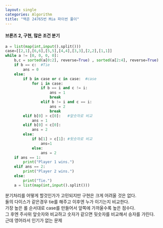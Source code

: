 ```yaml
---
layout: single
categories: Algorithm
title: "백준 24765번 Mia 파이썬 풀이"
---
```

#### 브론즈 2, 구현, 많은 조건 분기

```py
a = list(map(int,input().split()))
case=[[2,1],[6,6],[5,5],[4,4],[3,3],[2,2],[1,1]]
while a != [0, 0, 0, 0]:
    b,c = sorted(a[0:2], reverse=True) , sorted(a[2:4], reverse=True)
    if b == c:  #Tie
        ans = 0
    else:
        if b in case or c in case:  #case
            for i in case:
                if b == i and c != i:
                    ans = 1
                    break
                elif b != i and c == i:
                    ans = 2
                    break
        elif b[0] > c[0]:   #앞숫자로 비교
            ans = 1
        elif b[0] < c[0]:
            ans = 2
        else:
            if b[1] > c[1]: #뒷숫자로 비교
                ans=1
            else:
                ans = 2
    if ans == 1:
        print("Player 1 wins.")
    elif ans == 2:
        print("Player 2 wins.")
    else:
        print("Tie.")
    a = list(map(int,input().split()))
```
분기처리를 어떻게 할것인가가 고민되지만 구현은 크게 어려울 것은 없다.<br>
둘의 다이스가 같은경우 tie를 해주고 이후엔 누가 이기는지 비교한다.<br>
가장 높은 롤 순서대로 case를 만들어서 앞쪽에 가까울수록 높은 점수다.<br>
그 후엔 주사위 앞숫자와 비교하고 숫자가 같으면 뒷숫자를 비교해서 승자를 가린다.<br>
근데 영어라서 인기가 없는 문제
